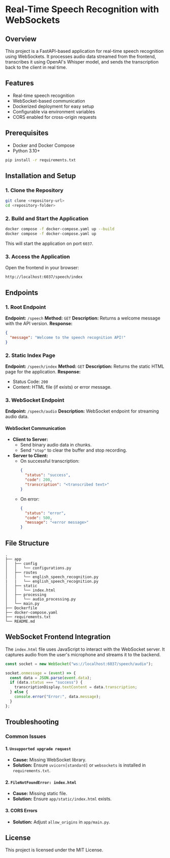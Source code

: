 # Real-Time Speech Recognition with WebSockets

## Overview

This project is a FastAPI-based application for real-time speech recognition using WebSockets. It processes audio data streamed from the frontend, transcribes it using OpenAI's Whisper model, and sends the transcription back to the client in real time.

## Features

- Real-time speech recognition
- WebSocket-based communication
- Dockerized deployment for easy setup
- Configurable via environment variables
- CORS enabled for cross-origin requests

## Prerequisites

- Docker and Docker Compose
- Python 3.10+

```bash
pip install -r requirements.txt
```

## Installation and Setup

### 1. Clone the Repository

```bash
git clone <repository-url>
cd <repository-folder>
```

### 2. Build and Start the Application

```bash
docker compose -f docker-compose.yaml up --build
docker compose -f docker-compose.yaml up
```

This will start the application on port `6037`.

### 3. Access the Application

Open the frontend in your browser:

```plaintext
http://localhost:6037/speech/index
```

## Endpoints

### 1. Root Endpoint

**Endpoint:** `/speech`
**Method:** `GET`
**Description:** Returns a welcome message with the API version.
**Response:**

```json
{
  "message": "Welcome to the speech recognition API!"
}
```

### 2. Static Index Page

**Endpoint:** `/speech/index`
**Method:** `GET`
**Description:** Returns the static HTML page for the application.
**Response:**

- Status Code: `200`
- Content: HTML file (if exists) or error message.

### 3. WebSocket Endpoint

**Endpoint:** `/speech/audio`
**Description:** WebSocket endpoint for streaming audio data.

#### WebSocket Communication

- **Client to Server:**
  - Send binary audio data in chunks.
  - Send `"stop"` to clear the buffer and stop recording.
- **Server to Client:**
  - On successful transcription:
    ```json
    {
      "status": "success",
      "code": 200,
      "transcription": "<transcribed text>"
    }
    ```
  - On error:
    ```json
    {
      "status": "error",
      "code": 500,
      "message": "<error message>"
    }
    ```

## File Structure

```plaintext
.
├── app
│   ├── config
│   │   └── configurations.py
│   ├── routes
│   │   └── english_speech_recognition.py
|   |   └── english_speech_recognition.py
│   ├── static
│   │   └── index.html
│   ├── processing
│   │   └── audio_processing.py
│   └── main.py
├── Dockerfile
├── docker-compose.yaml
├── requirements.txt
└── README.md
```

## WebSocket Frontend Integration

The `index.html` file uses JavaScript to interact with the WebSocket server. It captures audio from the user's microphone and streams it to the backend.

```javascript
const socket = new WebSocket("ws://localhost:6037/speech/audio");

socket.onmessage = (event) => {
  const data = JSON.parse(event.data);
  if (data.status === "success") {
    transcriptionDisplay.textContent = data.transcription;
  } else {
    console.error("Error:", data.message);
  }
};
```

## Troubleshooting

### Common Issues

#### 1. `Unsupported upgrade request`

- **Cause:** Missing WebSocket library.
- **Solution:** Ensure `uvicorn[standard]` or `websockets` is installed in `requirements.txt`.

#### 2. `FileNotFoundError: index.html`

- **Cause:** Missing static file.
- **Solution:** Ensure `app/static/index.html` exists.

#### 3. CORS Errors

- **Solution:** Adjust `allow_origins` in `app/main.py`.

## License

This project is licensed under the MIT License.
